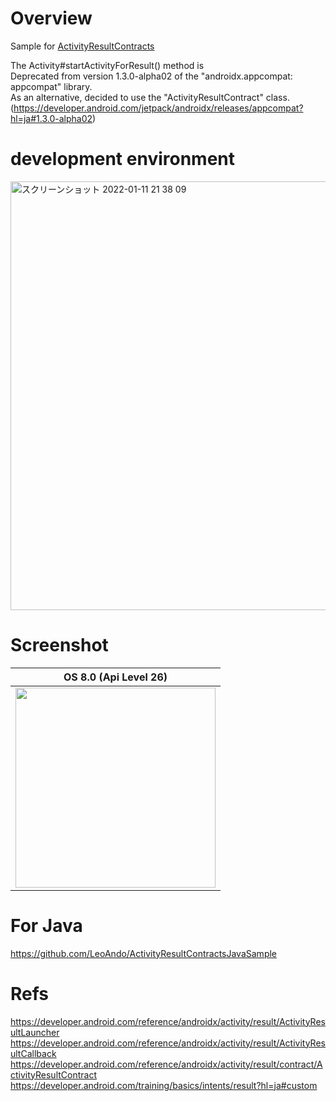 # Overview

Sample for [ActivityResultContracts](https://developer.android.com/reference/androidx/activity/result/contract/ActivityResultContracts)<br>

The Activity#startActivityForResult() method is<br>
Deprecated from version 1.3.0-alpha02 of the "androidx.appcompat: appcompat" library.<br>
As an alternative, decided to use the "ActivityResultContract" class.<br>
(https://developer.android.com/jetpack/androidx/releases/appcompat?hl=ja#1.3.0-alpha02)<br>

# development environment

<img width="686" alt="スクリーンショット 2022-01-11 21 38 09" src="https://user-images.githubusercontent.com/16476224/148943983-451df3c2-3d52-4150-bba3-c3f9ae655109.png">

# Screenshot

| OS 8.0 (Api Level 26)
| --- |
| <img src="https://user-images.githubusercontent.com/16476224/148958424-abdebbe2-188c-466c-9592-4a74a86b6961.gif" width=320> |

# For Java

https://github.com/LeoAndo/ActivityResultContractsJavaSample

# Refs

https://developer.android.com/reference/androidx/activity/result/ActivityResultLauncher<br>
https://developer.android.com/reference/androidx/activity/result/ActivityResultCallback<br>
https://developer.android.com/reference/androidx/activity/result/contract/ActivityResultContract<br>
https://developer.android.com/training/basics/intents/result?hl=ja#custom<br>

